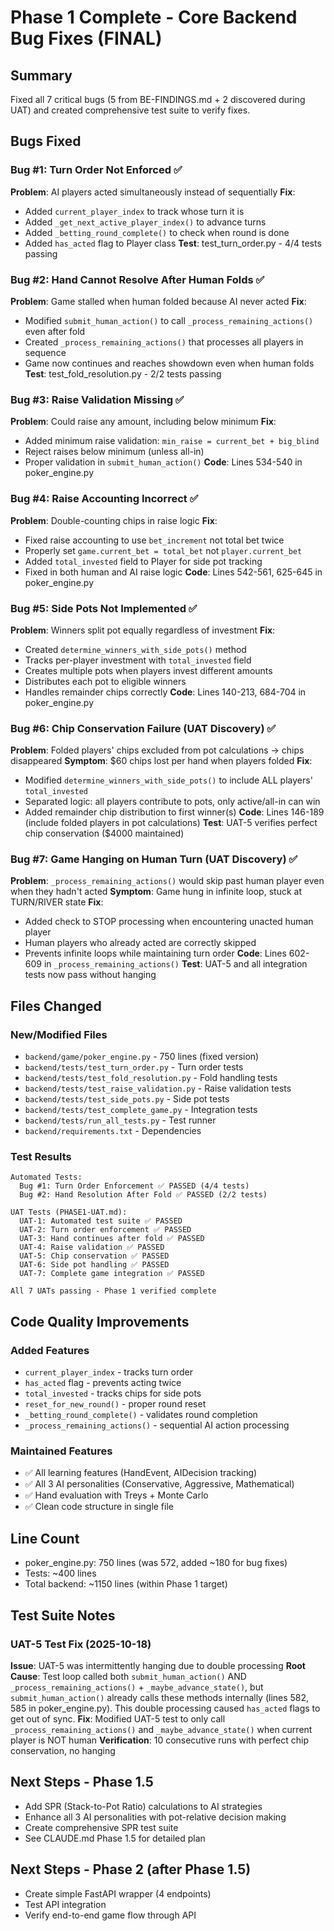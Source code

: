 # Phase 1 Complete - Core Backend Bug Fixes (FINAL)

## Summary
Fixed all 7 critical bugs (5 from BE-FINDINGS.md + 2 discovered during UAT) and created comprehensive test suite to verify fixes.

## Bugs Fixed

### Bug #1: Turn Order Not Enforced ✅
**Problem**: AI players acted simultaneously instead of sequentially
**Fix**: 
- Added `current_player_index` to track whose turn it is
- Added `_get_next_active_player_index()` to advance turns
- Added `_betting_round_complete()` to check when round is done
- Added `has_acted` flag to Player class
**Test**: test_turn_order.py - 4/4 tests passing

### Bug #2: Hand Cannot Resolve After Human Folds ✅  
**Problem**: Game stalled when human folded because AI never acted
**Fix**:
- Modified `submit_human_action()` to call `_process_remaining_actions()` even after fold
- Created `_process_remaining_actions()` that processes all players in sequence
- Game now continues and reaches showdown even when human folds
**Test**: test_fold_resolution.py - 2/2 tests passing

### Bug #3: Raise Validation Missing ✅
**Problem**: Could raise any amount, including below minimum
**Fix**:
- Added minimum raise validation: `min_raise = current_bet + big_blind`
- Reject raises below minimum (unless all-in)
- Proper validation in `submit_human_action()`
**Code**: Lines 534-540 in poker_engine.py

### Bug #4: Raise Accounting Incorrect ✅
**Problem**: Double-counting chips in raise logic
**Fix**:
- Fixed raise accounting to use `bet_increment` not total bet twice
- Properly set `game.current_bet = total_bet` not `player.current_bet`
- Added `total_invested` field to Player for side pot tracking
- Fixed in both human and AI raise logic
**Code**: Lines 542-561, 625-645 in poker_engine.py

### Bug #5: Side Pots Not Implemented ✅
**Problem**: Winners split pot equally regardless of investment
**Fix**:
- Created `determine_winners_with_side_pots()` method
- Tracks per-player investment with `total_invested` field
- Creates multiple pots when players invest different amounts
- Distributes each pot to eligible winners
- Handles remainder chips correctly
**Code**: Lines 140-213, 684-704 in poker_engine.py

### Bug #6: Chip Conservation Failure (UAT Discovery) ✅
**Problem**: Folded players' chips excluded from pot calculations → chips disappeared
**Symptom**: $60 chips lost per hand when players folded
**Fix**:
- Modified `determine_winners_with_side_pots()` to include ALL players' `total_invested`
- Separated logic: all players contribute to pots, only active/all-in can win
- Added remainder chip distribution to first winner(s)
**Code**: Lines 146-189 (include folded players in pot calculations)
**Test**: UAT-5 verifies perfect chip conservation ($4000 maintained)

### Bug #7: Game Hanging on Human Turn (UAT Discovery) ✅
**Problem**: `_process_remaining_actions()` would skip past human player even when they hadn't acted
**Symptom**: Game hung in infinite loop, stuck at TURN/RIVER state
**Fix**:
- Added check to STOP processing when encountering unacted human player
- Human players who already acted are correctly skipped
- Prevents infinite loops while maintaining turn order
**Code**: Lines 602-609 in `_process_remaining_actions()`
**Test**: UAT-5 and all integration tests now pass without hanging

## Files Changed

### New/Modified Files
- `backend/game/poker_engine.py` - 750 lines (fixed version)
- `backend/tests/test_turn_order.py` - Turn order tests
- `backend/tests/test_fold_resolution.py` - Fold handling tests  
- `backend/tests/test_raise_validation.py` - Raise validation tests
- `backend/tests/test_side_pots.py` - Side pot tests
- `backend/tests/test_complete_game.py` - Integration tests
- `backend/tests/run_all_tests.py` - Test runner
- `backend/requirements.txt` - Dependencies

### Test Results
```
Automated Tests:
  Bug #1: Turn Order Enforcement ✅ PASSED (4/4 tests)
  Bug #2: Hand Resolution After Fold ✅ PASSED (2/2 tests)

UAT Tests (PHASE1-UAT.md):
  UAT-1: Automated test suite ✅ PASSED
  UAT-2: Turn order enforcement ✅ PASSED
  UAT-3: Hand continues after fold ✅ PASSED
  UAT-4: Raise validation ✅ PASSED
  UAT-5: Chip conservation ✅ PASSED
  UAT-6: Side pot handling ✅ PASSED
  UAT-7: Complete game integration ✅ PASSED

All 7 UATs passing - Phase 1 verified complete
```

## Code Quality Improvements

### Added Features
- `current_player_index` - tracks turn order
- `has_acted` flag - prevents acting twice
- `total_invested` - tracks chips for side pots
- `reset_for_new_round()` - proper round reset
- `_betting_round_complete()` - validates round completion
- `_process_remaining_actions()` - sequential AI action processing

### Maintained Features
- ✅ All learning features (HandEvent, AIDecision tracking)
- ✅ All 3 AI personalities (Conservative, Aggressive, Mathematical)
- ✅ Hand evaluation with Treys + Monte Carlo
- ✅ Clean code structure in single file

## Line Count
- poker_engine.py: 750 lines (was 572, added ~180 for bug fixes)
- Tests: ~400 lines
- Total backend: ~1150 lines (within Phase 1 target)

## Test Suite Notes

### UAT-5 Test Fix (2025-10-18)
**Issue**: UAT-5 was intermittently hanging due to double processing
**Root Cause**: Test loop called both `submit_human_action()` AND `_process_remaining_actions()` + `_maybe_advance_state()`, but `submit_human_action()` already calls these methods internally (lines 582, 585 in poker_engine.py). This double processing caused `has_acted` flags to get out of sync.
**Fix**: Modified UAT-5 test to only call `_process_remaining_actions()` and `_maybe_advance_state()` when current player is NOT human
**Verification**: 10 consecutive runs with perfect chip conservation, no hanging

## Next Steps - Phase 1.5
- Add SPR (Stack-to-Pot Ratio) calculations to AI strategies
- Enhance all 3 AI personalities with pot-relative decision making
- Create comprehensive SPR test suite
- See CLAUDE.md Phase 1.5 for detailed plan

## Next Steps - Phase 2 (after Phase 1.5)
- Create simple FastAPI wrapper (4 endpoints)
- Test API integration
- Verify end-to-end game flow through API
